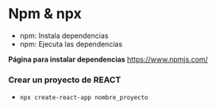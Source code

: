 # Npm & npx

- npm: Instala dependencias
- npm: Ejecuta las dependencias

**Página para instalar dependencias**
https://www.npmjs.com/

### Crear un proyecto de REACT
- `npx create-react-app nombre_proyecto`